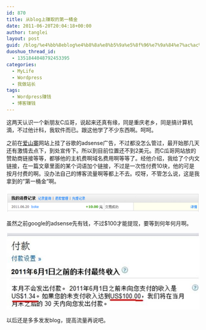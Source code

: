 ```yaml
---
id: 870
title: 从blog上赚取的第一桶金
date: 2011-06-20T20:04:18+00:00
author: tanglei
layout: post
guid: /blog/%e4%bb%8eblog%e4%b8%8a%e8%b5%9a%e5%8f%96%e7%9a%84%e7%ac%ac%e4%b8%80%e6%a1%b6%e9%87%91.html
duoshuo_thread_id:
  - 1351844048792453395
categories:
  - MyLife
  - Wordpress
  - 我做站长
tags:
  - Wordpress赚钱
  - 博客赚钱
---
```

这两天认识一个新朋友C瓜哥，说起来还真有缘，同是重庆老乡，同是搞计算机滴，不过他计科，我软件而已。跟这他学了不少东西啊。呵呵。

之前在[爱山寨](http://www.i3zhai.com)网站上挂了谷歌的adsense广告，不过都没怎么管过，最开始那几天还有激情去点下，到处宣传下。所以到目前位置还不到2美元。而C瓜哥网站放的赞助商链接等等，都够他的主机费啊域名费用啊等等了。经他介绍，我给了个内文链接，在一篇文章里面的某个词语加个链接，不过是一次性付费10块，他的可是按月付费的啊。没办法自己的博客流量啊等都上不去。哎呀，不管怎么说，这是我拿到的&#8221;第一桶金&#8221;啊。

![](/wp-content/uploads/2011/06/062011_1203_blog1.png)

虽然之前google的adsense先有钱，不过$100才能提现，要等到何年何月啊。

![](/wp-content/uploads/2011/06/062011_1203_blog2.jpg)

以后还是多多发发blog，提高流量再说吧。
